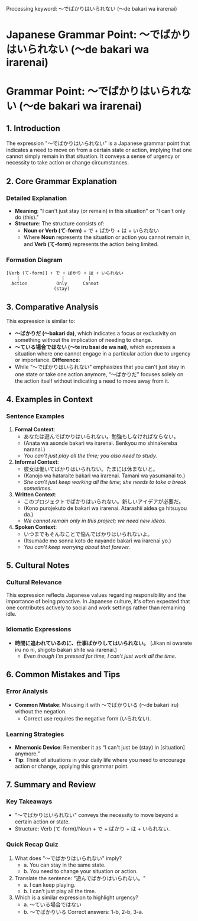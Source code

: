 Processing keyword: ～でばかりはいられない (〜de bakari wa irarenai)
# Japanese Grammar Point: ～でばかりはいられない (〜de bakari wa irarenai)
# Grammar Point: ～でばかりはいられない (〜de bakari wa irarenai)
## 1. Introduction
The expression "〜でばかりはいられない" is a Japanese grammar point that indicates a need to move on from a certain state or action, implying that one cannot simply remain in that situation. It conveys a sense of urgency or necessity to take action or change circumstances.
## 2. Core Grammar Explanation
### Detailed Explanation
- **Meaning**: "I can't just stay (or remain) in this situation" or "I can't only do (this)."
- **Structure**: The structure consists of:
  - **Noun or Verb (て-form)** + で + ばかり + は + いられない
  - Where **Noun** represents the situation or action you cannot remain in, and **Verb (て-form)** represents the action being limited.
### Formation Diagram
```
[Verb (て-form)] + で + ばかり + は + いられない
    |                |         |   
  Action           Only      Cannot
                  (stay)
```
## 3. Comparative Analysis
This expression is similar to:
- **〜ばかりだ (〜bakari da)**, which indicates a focus or exclusivity on something without the implication of needing to change.
- **〜ている場合ではない (〜te iru baai de wa nai)**, which expresses a situation where one cannot engage in a particular action due to urgency or importance.
**Difference**: 
- While “〜でばかりはいられない” emphasizes that you can't just stay in one state or take one action anymore, “〜ばかりだ” focuses solely on the action itself without indicating a need to move away from it.
## 4. Examples in Context
### Sentence Examples
1. **Formal Context**: 
   - あなたは遊んでばかりはいられない。勉強もしなければならない。
   - (Anata wa asonde bakari wa irarenai. Benkyou mo shinakereba naranai.)
   - *You can't just play all the time; you also need to study.*
2. **Informal Context**: 
   - 彼女は働いてばかりはいられない。たまには休まないと。
   - (Kanojo wa hataraite bakari wa irarenai. Tamani wa yasumanai to.)
   - *She can’t just keep working all the time; she needs to take a break sometimes.*
3. **Written Context**: 
   - このプロジェクトでばかりはいられない。新しいアイデアが必要だ。
   - (Kono purojekuto de bakari wa irarenai. Atarashii aidea ga hitsuyou da.)
   - *We cannot remain only in this project; we need new ideas.*
4. **Spoken Context**: 
   - いつまでもそんなことで悩んでばかりはいられないよ。
   - (Itsumade mo sonna koto de nayande bakari wa irarenai yo.)
   - *You can't keep worrying about that forever.*
## 5. Cultural Notes
### Cultural Relevance
This expression reflects Japanese values regarding responsibility and the importance of being proactive. In Japanese culture, it's often expected that one contributes actively to social and work settings rather than remaining idle.
### Idiomatic Expressions
- **時間に追われているのに、仕事ばかりしてはいられない。** (Jikan ni owarete iru no ni, shigoto bakari shite wa irarenai.)
  - *Even though I'm pressed for time, I can't just work all the time.*
## 6. Common Mistakes and Tips
### Error Analysis
- **Common Mistake**: Misusing it with 〜でばかりいる (〜de bakari iru) without the negation.
  - Correct use requires the negative form (いられない).
### Learning Strategies
- **Mnemonic Device**: Remember it as “I can't just be (stay) in [situation] anymore.”
- **Tip**: Think of situations in your daily life where you need to encourage action or change, applying this grammar point.
## 7. Summary and Review
### Key Takeaways
- "〜でばかりはいられない" conveys the necessity to move beyond a certain action or state.
- Structure: Verb (て-form)/Noun + で + ばかり + は + いられない.
### Quick Recap Quiz
1. What does "〜でばかりはいられない" imply?
   - a. You can stay in the same state.
   - b. You need to change your situation or action.
2. Translate the sentence: "遊んでばかりはいられない。"
   - a. I can keep playing.
   - b. I can’t just play all the time.
3. Which is a similar expression to highlight urgency?
   - a. 〜ている場合ではない
   - b. 〜でばかりいる
Correct answers: 1-b, 2-b, 3-a.
